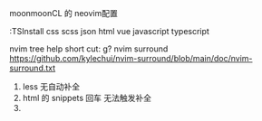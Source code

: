 moonmoonCL 的 neovim配置

:TSInstall css scss json html vue javascript typescript

nvim tree help short cut: g?
nvim surround https://github.com/kylechui/nvim-surround/blob/main/doc/nvim-surround.txt

1. less 无自动补全
2. html 的 snippets 回车 无法触发补全
4. 
